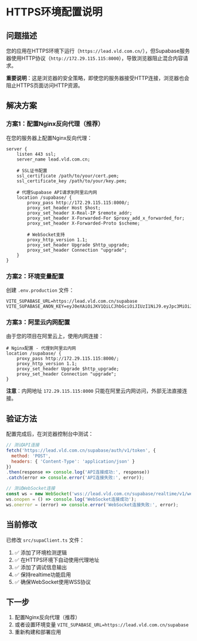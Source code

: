 # HTTPS环境配置说明

## 问题描述
您的应用在HTTPS环境下运行（`https://lead.vld.com.cn/`），但Supabase服务器使用HTTP协议（`http://172.29.115.115:8000`），导致浏览器阻止混合内容请求。

**重要说明**：这是浏览器的安全策略，即使您的服务器接受HTTP连接，浏览器也会阻止HTTPS页面访问HTTP资源。

## 解决方案

### 方案1：配置Nginx反向代理（推荐）

在您的服务器上配置Nginx反向代理：

```nginx
server {
    listen 443 ssl;
    server_name lead.vld.com.cn;
    
    # SSL证书配置
    ssl_certificate /path/to/your/cert.pem;
    ssl_certificate_key /path/to/your/key.pem;
    
    # 代理Supabase API请求到阿里云内网
    location /supabase/ {
        proxy_pass http://172.29.115.115:8000/;
        proxy_set_header Host $host;
        proxy_set_header X-Real-IP $remote_addr;
        proxy_set_header X-Forwarded-For $proxy_add_x_forwarded_for;
        proxy_set_header X-Forwarded-Proto $scheme;
        
        # WebSocket支持
        proxy_http_version 1.1;
        proxy_set_header Upgrade $http_upgrade;
        proxy_set_header Connection "upgrade";
    }
}
```

### 方案2：环境变量配置

创建 `.env.production` 文件：

```env
VITE_SUPABASE_URL=https://lead.vld.com.cn/supabase
VITE_SUPABASE_ANON_KEY=eyJ0eXAiOiJKV1QiLCJhbGciOiJIUzI1NiJ9.eyJpc3MiOiJzdXBhYmFzZSIsInJvbGUiOiJhbm9uIiwiaWF0IjoxNzU1Nzg1ODY3LCJleHAiOjEzMjY2NDI1ODY3fQ.h_DW3s03LaUCtf_7LepkEwmFVxdqPZ6zfHhuSMc5Ewg
```

### 方案3：阿里云内网配置

由于您的项目在阿里云上，使用内网连接：

```nginx
# Nginx配置 - 代理到阿里云内网
location /supabase/ {
    proxy_pass http://172.29.115.115:8000/;
    proxy_http_version 1.1;
    proxy_set_header Upgrade $http_upgrade;
    proxy_set_header Connection "upgrade";
}
```

**注意**：内网地址 `172.29.115.115:8000` 只能在阿里云内网访问，外部无法直接连接。

## 验证方法

配置完成后，在浏览器控制台中测试：

```javascript
// 测试API连接
fetch('https://lead.vld.com.cn/supabase/auth/v1/token', {
  method: 'POST',
  headers: { 'Content-Type': 'application/json' }
})
.then(response => console.log('API连接成功:', response))
.catch(error => console.error('API连接失败:', error));

// 测试WebSocket连接
const ws = new WebSocket('wss://lead.vld.com.cn/supabase/realtime/v1/websocket');
ws.onopen = () => console.log('WebSocket连接成功');
ws.onerror = (error) => console.error('WebSocket连接失败:', error);
```

## 当前修改

已修改 `src/supaClient.ts` 文件：
1. ✅ 添加了环境检测逻辑
2. ✅ 在HTTPS环境下自动使用代理地址
3. ✅ 添加了调试信息输出
4. ✅ 保持realtime功能启用
5. ✅ 确保WebSocket使用WSS协议

## 下一步

1. 配置Nginx反向代理（推荐）
2. 或者设置环境变量 `VITE_SUPABASE_URL=https://lead.vld.com.cn/supabase`
3. 重新构建和部署应用
